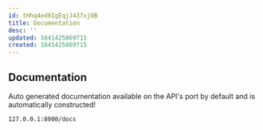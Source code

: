 ```yaml
---
id: tHhq4ed0IgEqjJ437xjOB
title: Documentation
desc: ''
updated: 1641425869715
created: 1641425869715
---
```


## Documentation

Auto generated documentation available on the API's port by default and is automatically constructed!

`127.0.0.1:8000/docs`
